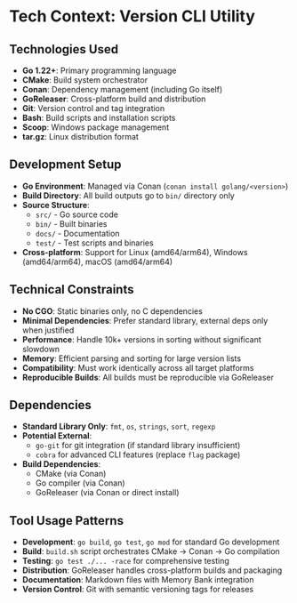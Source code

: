 # Tech Context: Version CLI Utility

## Technologies Used
- **Go 1.22+**: Primary programming language
- **CMake**: Build system orchestrator
- **Conan**: Dependency management (including Go itself)
- **GoReleaser**: Cross-platform build and distribution
- **Git**: Version control and tag integration
- **Bash**: Build scripts and installation scripts
- **Scoop**: Windows package management
- **tar.gz**: Linux distribution format

## Development Setup
- **Go Environment**: Managed via Conan (`conan install golang/<version>`)
- **Build Directory**: All build outputs go to `bin/` directory only
- **Source Structure**: 
  - `src/` - Go source code
  - `bin/` - Built binaries
  - `docs/` - Documentation
  - `test/` - Test scripts and binaries
- **Cross-platform**: Support for Linux (amd64/arm64), Windows (amd64/arm64), macOS (amd64/arm64)

## Technical Constraints
- **No CGO**: Static binaries only, no C dependencies
- **Minimal Dependencies**: Prefer standard library, external deps only when justified
- **Performance**: Handle 10k+ versions in sorting without significant slowdown
- **Memory**: Efficient parsing and sorting for large version lists
- **Compatibility**: Must work identically across all target platforms
- **Reproducible Builds**: All builds must be reproducible via GoReleaser

## Dependencies
- **Standard Library Only**: `fmt`, `os`, `strings`, `sort`, `regexp`
- **Potential External**:
  - `go-git` for git integration (if standard library insufficient)
  - `cobra` for advanced CLI features (replace `flag` package)
- **Build Dependencies**:
  - CMake (via Conan)
  - Go compiler (via Conan)
  - GoReleaser (via Conan or direct install)

## Tool Usage Patterns
- **Development**: `go build`, `go test`, `go mod` for standard Go development
- **Build**: `build.sh` script orchestrates CMake → Conan → Go compilation
- **Testing**: `go test ./... -race` for comprehensive testing
- **Distribution**: GoReleaser handles cross-platform builds and packaging
- **Documentation**: Markdown files with Memory Bank integration
- **Version Control**: Git with semantic versioning tags for releases